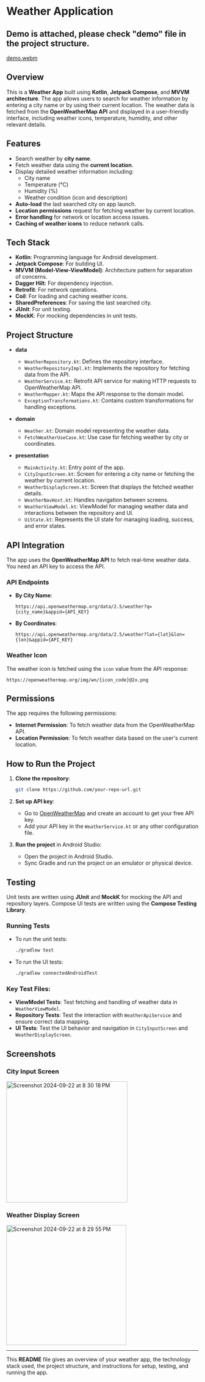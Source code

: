 # Weather Application

## Demo is attached, please check "demo" file in the project structure.
[demo.webm](https://github.com/user-attachments/assets/251bc508-904a-4bf0-bea0-2586f9a8255f)


## Overview

This is a **Weather App** built using **Kotlin**, **Jetpack Compose**, and **MVVM architecture**. The app allows users to search for weather information by entering a city name or by using their current location. The weather data is fetched from the **OpenWeatherMap API** and displayed in a user-friendly interface, including weather icons, temperature, humidity, and other relevant details.

## Features

- Search weather by **city name**.
- Fetch weather data using the **current location**.
- Display detailed weather information including:
  - City name
  - Temperature (°C)
  - Humidity (%)
  - Weather condition (icon and description)
- **Auto-load** the last searched city on app launch.
- **Location permissions** request for fetching weather by current location.
- **Error handling** for network or location access issues.
- **Caching of weather icons** to reduce network calls.
  
## Tech Stack

- **Kotlin**: Programming language for Android development.
- **Jetpack Compose**: For building UI.
- **MVVM (Model-View-ViewModel)**: Architecture pattern for separation of concerns.
- **Dagger Hilt**: For dependency injection.
- **Retrofit**: For network operations.
- **Coil**: For loading and caching weather icons.
- **SharedPreferences**: For saving the last searched city.
- **JUnit**: For unit testing.
- **MockK**: For mocking dependencies in unit tests.

## Project Structure

- **data**
  - `WeatherRepository.kt`: Defines the repository interface.
  - `WeatherRepositoryImpl.kt`: Implements the repository for fetching data from the API.
  - `WeatherService.kt`: Retrofit API service for making HTTP requests to OpenWeatherMap API.
  - `WeatherMapper.kt`: Maps the API response to the domain model.
  - `ExceptionTransformations.kt`: Contains custom transformations for handling exceptions.

- **domain**
  - `Weather.kt`: Domain model representing the weather data.
  - `FetchWeatherUseCase.kt`: Use case for fetching weather by city or coordinates.
  
- **presentation**
  - `MainActivity.kt`: Entry point of the app.
  - `CityInputScreen.kt`: Screen for entering a city name or fetching the weather by current location.
  - `WeatherDisplayScreen.kt`: Screen that displays the fetched weather details.
  - `WeatherNavHost.kt`: Handles navigation between screens.
  - `WeatherViewModel.kt`: ViewModel for managing weather data and interactions between the repository and UI.
  - `UiState.kt`: Represents the UI state for managing loading, success, and error states.

## API Integration

The app uses the **OpenWeatherMap API** to fetch real-time weather data. You need an API key to access the API.

### API Endpoints

- **By City Name**:
  ```
  https://api.openweathermap.org/data/2.5/weather?q={city_name}&appid={API_KEY}
  ```
  
- **By Coordinates**:
  ```
  https://api.openweathermap.org/data/2.5/weather?lat={lat}&lon={lon}&appid={API_KEY}
  ```

### Weather Icon

The weather icon is fetched using the `icon` value from the API response:
```
https://openweathermap.org/img/wn/{icon_code}@2x.png
```

## Permissions

The app requires the following permissions:
- **Internet Permission**: To fetch weather data from the OpenWeatherMap API.
- **Location Permission**: To fetch weather data based on the user's current location.

## How to Run the Project

1. **Clone the repository**:

    ```bash
    git clone https://github.com/your-repo-url.git
    ```

2. **Set up API key**:

   - Go to [OpenWeatherMap](https://openweathermap.org/) and create an account to get your free API key.
   - Add your API key in the `WeatherService.kt` or any other configuration file.

3. **Run the project** in Android Studio:
    - Open the project in Android Studio.
    - Sync Gradle and run the project on an emulator or physical device.

## Testing

Unit tests are written using **JUnit** and **MockK** for mocking the API and repository layers. Compose UI tests are written using the **Compose Testing Library**.

### Running Tests

- To run the unit tests:
    ```bash
    ./gradlew test
    ```
- To run the UI tests:
    ```bash
    ./gradlew connectedAndroidTest
    ```

### Key Test Files:

- **ViewModel Tests**: Test fetching and handling of weather data in `WeatherViewModel`.
- **Repository Tests**: Test the interaction with `WeatherApiService` and ensure correct data mapping.
- **UI Tests**: Test the UI behavior and navigation in `CityInputScreen` and `WeatherDisplayScreen`.

## Screenshots

### City Input Screen
<img width="317" alt="Screenshot 2024-09-22 at 8 30 18 PM" src="https://github.com/user-attachments/assets/0b3b2943-912d-4539-ad18-6cb42eb029e6">


### Weather Display Screen
<img width="314" alt="Screenshot 2024-09-22 at 8 29 55 PM" src="https://github.com/user-attachments/assets/ccf38099-4af9-4603-a23b-4720d167e28b">

---

This **README** file gives an overview of your weather app, the technology stack used, the project structure, and instructions for setup, testing, and running the app.
